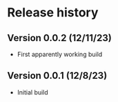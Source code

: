 # Release history

## Version 0.0.2 (12/11/23)
* First apparently working build

## Version 0.0.1 (12/8/23)
* Initial build
